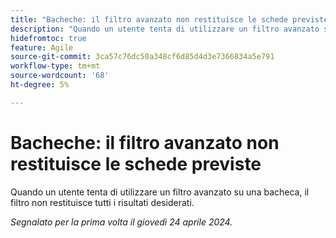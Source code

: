 ```yaml
---
title: "Bacheche: il filtro avanzato non restituisce le schede previste"
description: "Quando un utente tenta di utilizzare un filtro avanzato su una bacheca, il filtro non restituisce tutti i risultati desiderati."
hidefromtoc: true
feature: Agile
source-git-commit: 3ca57c76dc50a348cf6d85d4d3e7366834a5e791
workflow-type: tm+mt
source-wordcount: '68'
ht-degree: 5%

---
```



# Bacheche: il filtro avanzato non restituisce le schede previste

Quando un utente tenta di utilizzare un filtro avanzato su una bacheca, il filtro non restituisce tutti i risultati desiderati.

_Segnalato per la prima volta il giovedì 24 aprile 2024._
